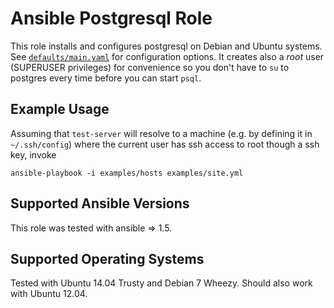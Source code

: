 Ansible Postgresql Role
=======================

This role installs and configures postgresql on Debian and Ubuntu systems.
See [`defaults/main.yaml`](defaults/main.yaml) for configuration options. It
creates also a _root_ user (SUPERUSER privileges) for convenience so you
don't have to `su` to postgres every time before you can start `psql`.

Example Usage
-------------

Assuming that `test-server` will resolve to a machine (e.g. by
defining it in `~/.ssh/config`) where the current user
has ssh access to root though a ssh key, invoke 

    ansible-playbook -i examples/hosts examples/site.yml


Supported Ansible Versions
--------------------------

This role was tested with ansible => 1.5.

Supported Operating Systems
---------------------------

Tested with Ubuntu 14.04 Trusty and Debian 7 Wheezy. Should also work
with Ubuntu 12.04.

